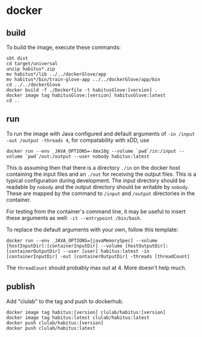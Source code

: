 # docker

## build

To build the image, execute these commands:

```shell
sbt dist
cd target/universal
unzip habitus*.zip
mv habitus*/lib ../../dockerGlove/app
mv habitus*/bin/train-glove-app ../../dockerGlove/app/bin
cd ../../dockerGlove
docker build -f ./Dockerfile -t habitusGlove:[version] .
docker image tag habitusGlove:[version] habitusGlove:latest
cd ..
```

## run

To run the image with Java configured and default arguments of `-in /input -out /output -threads 4`, for compatability with xDD, use

```shell
docker run --env _JAVA_OPTIONS=-Xmx10g --volume `pwd`/in:/input --volume `pwd`/out:/output --user nobody habitus:latest
```

This is assuming then that there is a directory `./in` on the docker host containing the input files and an `./out` for receiving the output files.  This is a typical configuration during development.  The input directory should be readable by `nobody` and the output directory should be writable by `nobody`.  These are mapped by the command to `/input` and `/output` directories in the container.


For testing from the container's command line, it may be useful to insert these arguments as well: `-it --entrypoint /bin/bash`.

To replace the default arguments with your own, follow this template:

```shell
docker run --env _JAVA_OPTIONS=[javaMemorySpec] --volume [hostInputDir]:[containerInputDir] --volume [hostOutputDir]:[containerOutputDir] --user [user] habitus:latest -in [containerInputDir] -out [containerOutputDir] -threads [threadCount]
```

The `threadCount` should probably max out at 4.  More doesn't help much.

## publish

Add "clulab" to the tag and push to dockerhub.

```shell
docker image tag habitus:[version] clulab/habitus:[version]
docker image tag habitus:latest clulab/habitus:latest
docker push clulab/habitus:[version]
docker push clulab/habitus:latest
```
